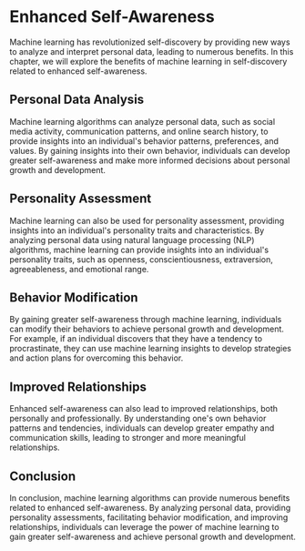 Enhanced Self-Awareness
==================================================================================

Machine learning has revolutionized self-discovery by providing new ways to analyze and interpret personal data, leading to numerous benefits. In this chapter, we will explore the benefits of machine learning in self-discovery related to enhanced self-awareness.

Personal Data Analysis
----------------------

Machine learning algorithms can analyze personal data, such as social media activity, communication patterns, and online search history, to provide insights into an individual's behavior patterns, preferences, and values. By gaining insights into their own behavior, individuals can develop greater self-awareness and make more informed decisions about personal growth and development.

Personality Assessment
----------------------

Machine learning can also be used for personality assessment, providing insights into an individual's personality traits and characteristics. By analyzing personal data using natural language processing (NLP) algorithms, machine learning can provide insights into an individual's personality traits, such as openness, conscientiousness, extraversion, agreeableness, and emotional range.

Behavior Modification
---------------------

By gaining greater self-awareness through machine learning, individuals can modify their behaviors to achieve personal growth and development. For example, if an individual discovers that they have a tendency to procrastinate, they can use machine learning insights to develop strategies and action plans for overcoming this behavior.

Improved Relationships
----------------------

Enhanced self-awareness can also lead to improved relationships, both personally and professionally. By understanding one's own behavior patterns and tendencies, individuals can develop greater empathy and communication skills, leading to stronger and more meaningful relationships.

Conclusion
----------

In conclusion, machine learning algorithms can provide numerous benefits related to enhanced self-awareness. By analyzing personal data, providing personality assessments, facilitating behavior modification, and improving relationships, individuals can leverage the power of machine learning to gain greater self-awareness and achieve personal growth and development.
